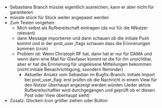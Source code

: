 - Sebastians Branch müsste eigentlich ausreichen, kann er aber nicht für garantieren
- müsste stück für Stück weiter angepaast werden
- Zum Testen vorgehen: 
	- Mich selbst als Rufbereitschaft eintragen (da nur für die NNutzer relevant)
	- dann Message importieren und dann schauen ob die initiale Push kommt und in der post_user_flags schauen dass die Erinnerungen kommen (cron)
	- Problem ist: Wenn Christoph RF hat, dann hat er nur für DAMA und wenn dann eine Mail für Glasfaser kommt ist die für ihn unsichtbar, aber er hat die Erinnerung für ungelesene Mitteilungen bekommen (nicht initiale Benachrichtigung, ssondern Reminder)
		- Aktueller Ansatz vom Sebastian im Bugfix-Branch: Initiale Import bei post_user_flag: erst prüfen ob die Nachricht in einem View für den Nutzer überhaupt angezeigt werden würden (Jeder aktive Rufbereitschaftler wird durchgegangen und geprüft ob er diesen Post oder View überhaupt sieht)
- Zusatz: Glocken-Icon größer ziehen oder Button